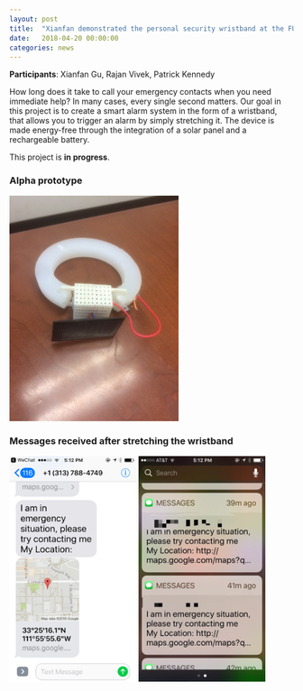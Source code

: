 ```yaml
---
layout: post
title:  "Xianfan demonstrated the personal security wristband at the FURI symposium"
date:   2018-04-20 00:00:00
categories: news
---
```


**Participants**: Xianfan Gu, Rajan Vivek, Patrick Kennedy

How long does it take to call your emergency contacts when you need immediate help? 
In many cases, every single second matters. Our goal in this project is to create a smart alarm system 
in the form of a wristband, that allows you to trigger an alarm by simply stretching it. 
The device is made energy-free through the integration of a solar panel and a rechargeable battery.

This project is **in progress**.

### Alpha prototype

<img src="/_images/furi/IMG_3667.JPG" alt="Drawing" style="height: 400px;"/> 


### Messages received after stretching the wristband

<img src="/_images/furi/IMG_3669.PNG" alt="Drawing" style="height: 400px;"/> 

<img src="/_images/furi/IMG_3670.JPG" alt="Drawing" style="height: 400px;"/> 
